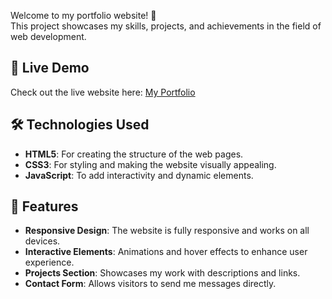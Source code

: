 Welcome to my portfolio website! 🌟  
This project showcases my skills, projects, and achievements in the field of web development.

## 🔗 Live Demo
Check out the live website here: [My Portfolio](https://moreaniket.github.io/MyPortfolio/)

## 🛠️ Technologies Used
- **HTML5**: For creating the structure of the web pages.
- **CSS3**: For styling and making the website visually appealing.
- **JavaScript**: To add interactivity and dynamic elements.

## 🚀 Features
- **Responsive Design**: The website is fully responsive and works on all devices.
- **Interactive Elements**: Animations and hover effects to enhance user experience.
- **Projects Section**: Showcases my work with descriptions and links.
- **Contact Form**: Allows visitors to send me messages directly.

